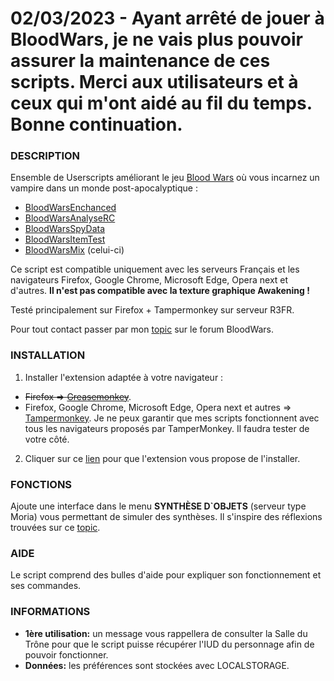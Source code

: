 # 02/03/2023 - Ayant arrêté de jouer à BloodWars, je ne vais plus pouvoir assurer la maintenance de ces scripts. Merci aux utilisateurs et à ceux qui m'ont aidé au fil du temps. Bonne continuation.

### DESCRIPTION

Ensemble de Userscripts améliorant le jeu [Blood Wars](http://www.fr.bloodwars.net) où vous incarnez un vampire dans un monde post-apocalyptique :
* [BloodWarsEnchanced](https://github.com/Ecilam/BloodWarsEnhanced)
* [BloodWarsAnalyseRC](https://github.com/Ecilam/BloodWarsAnalyseRC)
* [BloodWarsSpyData](https://github.com/Ecilam/BloodWarsSpyData)
* [BloodWarsItemTest](https://github.com/Ecilam/BloodWarsItemTest)
* [BloodWarsMix](https://github.com/Ecilam/BloodWarsMix) (celui-ci)

Ce script est compatible uniquement avec les serveurs Français et les navigateurs Firefox, Google Chrome, Microsoft Edge, Opera next et d'autres.
**Il n'est pas compatible avec la texture graphique Awakening !**

Testé principalement sur Firefox + Tampermonkey sur serveur R3FR.

Pour tout contact passer par mon [topic](http://forum.fr.bloodwars.net/index.php?page=Thread&threadID=247180) sur le forum BloodWars.


### INSTALLATION

1. Installer l'extension adaptée à votre navigateur :
  * <s>Firefox => [Greasemonkey](https://addons.mozilla.org/fr/firefox/addon/greasemonkey/)</s>.
  * Firefox, Google Chrome, Microsoft Edge, Opera next et autres => [Tampermonkey](http://tampermonkey.net/). Je ne peux garantir que mes scripts fonctionnent avec tous les navigateurs proposés par TamperMonkey. Il faudra tester de votre côté.
2. Cliquer sur ce [lien](https://raw.githubusercontent.com/Ecilam/BloodWarsMix/master/BloodWarsMix%40bwm.user.js) pour que l'extension vous propose de l'installer.


### FONCTIONS
Ajoute une interface dans le menu **SYNTHÈSE D`OBJETS** (serveur type Moria) vous permettant de simuler des synthèses. Il s'inspire des réflexions trouvées sur ce [topic](http://forum.fr.bloodwars.net/index.php?page=Thread&threadID=235942).


### AIDE

Le script comprend des bulles d'aide pour expliquer son fonctionnement et ses commandes.


### INFORMATIONS
* **1ère utilisation:** un message vous rappellera de consulter la Salle du Trône pour que le script puisse récupérer l'IUD du personnage afin de pouvoir fonctionner.
* **Données:** les préférences sont stockées avec LOCALSTORAGE.
